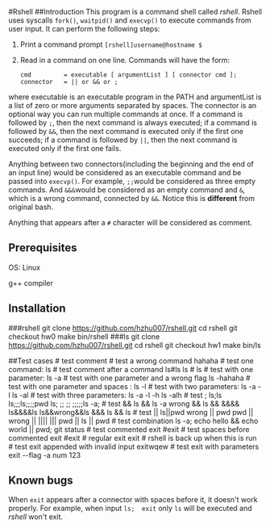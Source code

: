 #Rshell
##Introduction
This program is a command shell called *rshell*. Rshell uses syscalls ```fork()```, ```waitpid()``` and ```execvp()``` to execute commands from user input. It can perform the following steps:

1. Print a command prompt `[rshell]username@hostname $ `

2. Read in a command on one line. Commands will have the form:

    ```
    cmd         = executable [ argumentList ] [ connector cmd ];
    connector   = || or && or ;
    ```
where executable is an executable program in the PATH and argumentList is a list of zero or more arguments separated by spaces. The connector is an optional way you can run multiple commands at once. If a command is followed by ```;```, then the next command is always executed; if a command is followed by ```&&```, then the next command is executed only if the first one succeeds; if a command is followed by ```||```, then the next command is executed only if the first one fails.

Anything between two connectors(including the beginning and the end of an input line) would be considered as an executable command and be passed into ```execvp()```. For example, ```;;```would be considered as three empty commands. And ```&&&```would be considered as an empty command and ```&```, which is a wrong command, connected by ```&&```. Notice this is **different** from original bash.

Anything that appears after a ```#``` character will be considered as comment.

## Prerequisites
OS: Linux

g++ compiler

## Installation
###rshell
    git clone https://github.com/hzhu007/rshell.git
    cd rshell
    git checkout hw0
    make
    bin/rshell
###ls
    git clone https://github.com/hzhu007/rshell.git
    cd rshell
    git checkout hw1
    make
    bin/ls

##Test cases
    # test comment
    # test a wrong command
        hahaha
    # test one command:
        ls
    # test comment after a command
        ls#ls
        ls # ls
    # test with one parameter:
        ls -a
    # test with one parameter and a wrong flag
        ls -hahaha
    # test with one parameter and spaces :
            ls      -l
    # test with two parameters:
        ls -a -l
        ls -al
    # test with three parameters:
        ls -a -l -h
        ls -alh
    # test ;
        ls;ls
        ls;;;ls;;;;pwd
        ls; ;; ;; ;;;;;ls -a;
    # test &&
        ls && ls -a
        wrong && ls
        &&
        &&&&
        ls&&&&ls
        ls&&wrong&&ls
        &&&
        ls   &&   ls
    # test ||
        ls||pwd
        wrong || pwd
        pwd || wrong
        ||
        ||||
        |||
        pwd || ls    ||     pwd
    # test combination
        ls -a; echo hello  && echo world || pwd;  git   status
    # test commented exit
        #exit
    # test spaces before commented exit
           #exit
    # regular exit
        exit
    # rshell is back up when this is run
    # test exit appended with invalid input
        exitwqew
    # test exit with parameters
        exit --flag -a num 123

## Known bugs
When ```exit``` appears after a connector with spaces before it, it doesn't work properly. For example, when input ```ls;  exit``` only ```ls``` will be executed and *rshell* won't exit.
